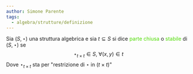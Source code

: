 ```yaml
---
author: Simone Parente
tags:
  - algebra/strutture/definizione
---
```

Sia $(S,\star)$ una struttura algebrica e sia $t \subseteq S$ si dice <span style="color:#4ddb00">parte chiusa</span> o <span style="color:#4ddb00">stabile</span> di $(S,\star)$ se 
$$\star_{t \times t} \in S, \; \forall (x,y) \in t$$
Dove $\star_{t \times t}$  sta per "restrizione di $\star$ in $(t \times t)$"
